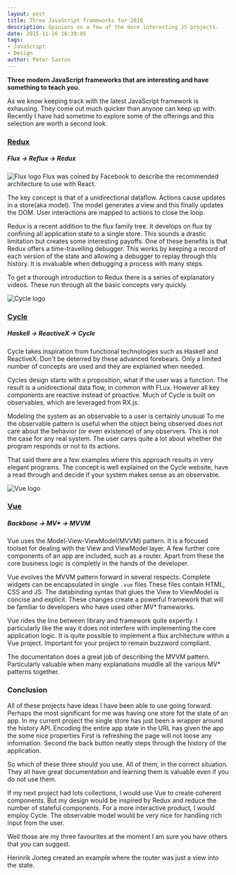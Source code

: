 ```yaml
---
layout: post
title: Three JavaScript frameworks for 2016
description: Opinions on a few of the more interesting JS projects.
date: 2015-11-26 16:39:05
tags:
- JavaScript
- Design
author: Peter Saxton
---
```


**Three modern JavaScript frameworks that are interesting and have something to teach you.**



As we know keeping track with the latest JavaScript framework is exhausing.
They come out much quicker than anyone can keep up with.
Recently I have had sometime to explore some of the offerings and this selection are worth a second look.

### [Redux](http://redux.js.org/)

##### Flux -> Reflux -> Redux

![Flux logo](http://img.stackshare.io/service/1275/flux.png)
Flux was coined by Facebook to describe the recommended architecture to use with React.

The key concept is that of a unidirectional dataflow.
Actions cause updates in a store(aka model).
The model generates a view and this finally updates the DOM.
User interactions are mapped to actions to close the loop.

Redux is a recent addition to the flux family tree.
It develops on flux by confining all application state to a single store.
This sounds a drastic limitation but creates some interesting payoffs.
One of these benefits is that Redux offers a time-travelling debugger.
This works by keeping a record of each version of the state and allowing a debugger to replay through this history.
It is invaluable when debugging a process with many steps.

To get a thorough introduction to Redux there is a series of explanatory videos.
These run through all the basic concepts very quickly.

![Cycle logo](http://cycle.js.org/img/cyclejs_logo.svg)

### [Cycle](http://cycle.js.org/)

##### Haskell -> ReactiveX -> Cycle
Cycle takes inspiration from functional technologies such as Haskell and ReactiveX.
Don't be deterred by these advanced forebears.
Only a limited number of concepts are used and they are explained when needed.

Cycles design starts with a proposition, what if the user was a function.
The result is a unidirectional data flow, in common with FLux.
However all key components are reactive instead of proactive.
Much of Cycle is built on observables, which are leveraged from RX.js.

Modeling the system as an observable to a user is certainly unusual
To me the observable pattern is useful when the object being observed does not care about the behavior (or even existence) of any observers.
This is not the case for any real system.
The user cares quite a lot about whether the program responds or not to its actions.

That said there are a few examples where this approach results in very elegant programs.
The concept is well explained on the Cycle website, have a read through and decide if your system makes sense as an observable.

![Vue logo](http://vuejs.org/images/logo.png)

### [Vue](http://vuejs.org/)

##### Backbone -> MV* -> MVVM

Vue uses the Model-View-ViewModel(MVVM) pattern.
It is a focused toolset for dealing with the View and ViewModel layer.
A few further core components of an app are included, such as a router.
Apart from these the core business logic is completly in the hands of the developer.

Vue evolves the MVVM pattern forward in several respects.
Complete widgets can be encapsulated in single `.vue` files
These files contain HTML, CSS and JS.
The databinding syntax that glues the View to ViewModel is concise and explicit.
These changes create a powerful framework that will be familiar to developers who have used other MV* frameworks.

Vue rides the line between library and framework quite expertly.
I particularly like the way it does not interfere with implementing the core application logic.
It is quite possible to implement a flux architecture within a Vue project.
Important for your project to remain buzzword compliant.

The documentation does a great job of describing the MVVM pattern.
Particularly valuable when many explanations muddle all the various MV* patterns together.

### Conclusion

All of these projects have ideas I have been able to use going forward.
Perhaps the most significant for me was having one store fot the state of an app.
In my current project the single store has just been a wrapper around the history API.
Encoding the entire app state in the URL has given the app the some nice properties
First is refreshing the page will not loose any information.
Second the back button neatly steps through the history of the application.

So which of these three should you use.
All of them, in the correct situation.
They all have great documentation and learning them is valuable even if you do not use them.

If my next project had lots collections, I would use Vue to create coherent components.
But my design would be inspired by Redux and reduce the number of stateful components.
For a more interactive product, I would employ Cycle.
The observable model would be very nice for handling rich input from the user.

Well those are my three favourites at the moment I am sure you have others that you can suggest.

<!-- Put as an example in the links -->
Herinrik Jorteg created an example where the router was just a view into the state.
